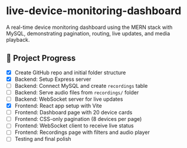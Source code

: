 # live-device-monitoring-dashboard
A real-time device monitoring dashboard using the MERN stack with MySQL, demonstrating pagination, routing, live updates, and media playback.

## 🚧 Project Progress

- [x] Create GitHub repo and initial folder structure
- [x] Backend: Setup Express server
- [ ] Backend: Connect MySQL and create `recordings` table
- [ ] Backend: Serve audio files from `recordings/` folder
- [ ] Backend: WebSocket server for live updates
- [x] Frontend: React app setup with Vite
- [ ] Frontend: Dashboard page with 20 device cards
- [ ] Frontend: CSS-only pagination (8 devices per page)
- [ ] Frontend: WebSocket client to receive live status
- [ ] Frontend: Recordings page with filters and audio player
- [ ] Testing and final polish
